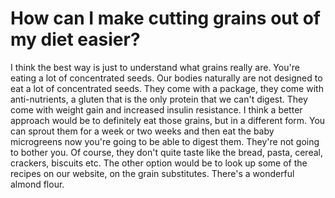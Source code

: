# How can I make cutting grains out of my diet easier?

I think the best way is just to understand what grains really are. You're eating a lot of concentrated seeds. Our bodies naturally are not designed to eat a lot of concentrated seeds. They come with a package, they come with anti-nutrients, a gluten that is the only protein that we can't digest. They come with weight gain and increased insulin resistance. I think a better approach would be to definitely eat those grains, but in a different form. You can sprout them for a week or two weeks and then eat the baby microgreens now you're going to be able to digest them. They're not going to bother you. Of course, they don't quite taste like the bread, pasta, cereal, crackers, biscuits etc. The other option would be to look up some of the recipes on our website, on the grain substitutes. There's a wonderful almond flour.